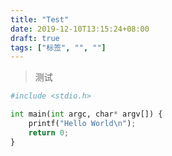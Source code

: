 ```yaml
---
title: "Test"
date: 2019-12-10T13:15:24+08:00
draft: true
tags: ["标签", "", ""]
---
```



> 测试

```python
#include <stdio.h>

int main(int argc, char* argv[]) {
	printf("Hello World\n");
	return 0;
}
```
